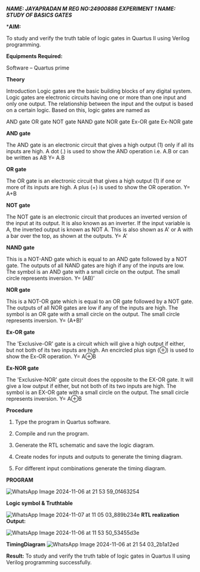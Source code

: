 ***NAME: JAYAPRADAN M***
***REG NO:24900886*** 
***EXPERIMENT 1 NAME: STUDY OF BASICS GATES***

***AIM:**

To study and verify the truth table of logic gates in Quartus II using Verilog programming.

**Equipments Required:**

Software – Quartus prime 

**Theory**

Introduction Logic gates are the basic building blocks of any digital system. Logic gates are electronic circuits having one or more than one input and only one output. The relationship between the input and the output is based on a certain logic. Based on this, logic gates are named as

AND gate OR gate NOT gate NAND gate NOR gate Ex-OR gate Ex-NOR gate

**AND gate**

The AND gate is an electronic circuit that gives a high output (1) only if all its inputs are high. A dot (.) is used to show the AND operation i.e. A.B or can be written as AB
Y= A.B

**OR gate** 

The OR gate is an electronic circuit that gives a high output (1) if one or more of its inputs are high. A plus (+) is used to show the OR operation.
Y= A+B

**NOT gate**

The NOT gate is an electronic circuit that produces an inverted version of the input at its output. It is also known as an inverter. If the input variable is A, the inverted output is known as NOT A. This is also shown as A' or A with a bar over the top, as shown at the outputs.
Y= A'

**NAND gate**

This is a NOT-AND gate which is equal to an AND gate followed by a NOT gate. The outputs of all NAND gates are high if any of the inputs are low. The symbol is an AND gate with a small circle on the output. The small circle represents inversion.
Y= (AB)’

**NOR gate**

This is a NOT-OR gate which is equal to an OR gate followed by a NOT gate. The outputs of all NOR gates are low if any of the inputs are high. The symbol is an OR gate with a small circle on the output. The small circle represents inversion.
Y= (A+B)’

**Ex-OR gate**

The 'Exclusive-OR' gate is a circuit which will give a high output if either, but not both of its two inputs are high. An encircled plus sign (⊕) is used to show the Ex-OR operation.
Y= A⊕B

**Ex-NOR gate**

The 'Exclusive-NOR' gate circuit does the opposite to the EX-OR gate. It will give a low output if either, but not both of its two inputs are high. The symbol is an EX-OR gate with a small circle on the output. The small circle represents inversion.
Y= A⊕B

**Procedure** 

1.	Type the program in Quartus software.

2.	Compile and run the program.

3.	Generate the RTL schematic and save the logic diagram.

4.	Create nodes for inputs and outputs to generate the timing diagram.

5.	For different input combinations generate the timing diagram.


**PROGRAM**

![WhatsApp Image 2024-11-06 at 21 53 59_0f463254](https://github.com/user-attachments/assets/75b9636e-da92-45ed-9b66-81d2d61fc501)

 
**Logic symbol & Truthtable**

![WhatsApp Image 2024-11-07 at 11 05 03_889b234e](https://github.com/user-attachments/assets/d58777ef-4a4a-422c-881d-38c908a38aec)
**RTL realization Output:**

![WhatsApp Image 2024-11-06 at 11 53 50_53455d3e](https://github.com/user-attachments/assets/dcb0fa12-ae95-4f6e-a1e2-fff9662d6ec2)

**TimingDiagram**
![WhatsApp Image 2024-11-06 at 21 54 03_2b1a12ed](https://github.com/user-attachments/assets/d7e9e67b-01bf-48db-a7c2-8a8fcc07ca70)


**Result:**
To study and verify the truth table of logic gates in Quartus II using Verilog programming successfully.

